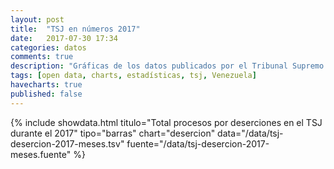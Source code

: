 ```yaml
---
layout: post
title:  "TSJ en números 2017"
date:   2017-07-30 17:34
categories: datos
comments: true
description: "Gráficas de los datos publicados por el Tribunal Supremo de Justicia de Venezuela"
tags: [open data, charts, estadísticas, tsj, Venezuela]
havecharts: true
published: false
---
```


{% include showdata.html 
		titulo="Total procesos por deserciones en el TSJ durante el 2017" 
		tipo="barras" 
		chart="desercion" 
		data="/data/tsj-desercion-2017-meses.tsv"
		fuente="/data/tsj-desercion-2017-meses.fuente"
%}
